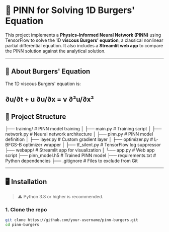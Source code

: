 # 🧠 PINN for Solving 1D Burgers' Equation

This project implements a **Physics-Informed Neural Network (PINN)** using TensorFlow to solve the 1D **viscous Burgers' equation**, a classical nonlinear partial differential equation. It also includes a **Streamlit web app** to compare the PINN solution against the analytical solution.

---

## 🔬 About Burgers' Equation

The 1D viscous Burgers' equation is:

∂u/∂t + u ∂u/∂x = ν ∂²u/∂x²
---
## 📁 Project Structure

├── training/            # PINN model training
│   ├── main.py          # Training script
│   ├── network.py       # Neural network architecture
│   ├── pinn.py          # PINN model definition
│   ├── layer.py         # Custom gradient layer
│   ├── optimizer.py     # L-BFGS-B optimizer wrapper
│   ├── tf_silent.py     # TensorFlow log suppressor
├── webapp/              # Streamlit app for visualization
│   └── app.py           # Web app script
├── pinn_model.h5        # Trained PINN model
├── requirements.txt     # Python dependencies
├── .gitignore           # Files to exclude from Git

---

## 🖥️ Installation

> ⚠️ Python 3.8 or higher is recommended.

### 1. Clone the repo

```bash
git clone https://github.com/your-username/pinn-burgers.git
cd pinn-burgers

